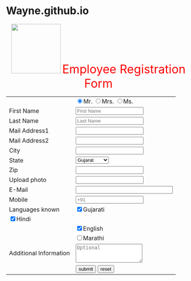 # Wayne.github.io
<html>
 <body>
  <center>
  <img src="em.png"height=135 width=135>
  <font size="+3" color=red>Employee Registration Form</font>
  <form method=post action="prac.html">
  </form>
  <table>
   <tr>
    <td></td>
    <td><input type=radio name=initial checked>Mr.
     <input type=radio name>Mrs.
     <input type=radio name>Ms.</td>
   </tr>
   <tr>
    <td>First Name</td>
    <td><input type=text name=fn placeholder="First Name"></td>
   </tr>
   <tr>
    <td>Last Name</td>
    <td><input type=text name=in placeholder="Last Name"></td>
   </tr>
   <tr>
    <td>Mail Address1</td>
    <td><input type=text name=add1></td>
   </tr>
   <tr>
    <td>Mail Address2</td>
    <td><input type=text name=add2></td>
   </tr>
   <tr>
    <td>City</td>
    <td><input type=text name=ct></td>
   </tr>
   <tr>
    <td>State</td>
    <td><select name=state>
     <option value="Gujarat">Gujarat
     <option value="Maharastra">Maharastra
     <option value="Karnataka">Karnataka
     <option value="Delhi">Delhi
     </select>
    </td>
   </tr>
   <tr>
    <td>Zip</td>
    <td><input type=text name=zp></td>
   </tr>
   <tr>
    <td>Upload photo</td>
    <td><input type=text name=photo></td>
   </tr>
   <tr>
    <td>E-Mail</td>
    <td><input type=text name=email size=30></td>
   </tr>
   <tr>
    <td>Mobile</td>
    <td><input type=text name=mob placeholder="+91"></td>
   </tr>
   <tr>
    <td>Languages known</td>
    <td><input type=checkbox name=lk value=Gujarati checked>Gujarati</td>
   </tr>
   <tr>
    <td><input type=checkbox name=lk value=Hindi checked>Hindi</td>
   </tr>
   <tr>
    <td></td>
    <td><input type=checkbox name=lk value=English checked>English</td>
   </tr>
   <tr>
    <td></td>
    <td><input type=checkbox name=lk value=Marathi>Marathi</td>
   </tr>
   <tr>
    <td>Additional Information</td>
    <td><textarea name=add rows=3 cols=20 placeholder="Optional"wrap></textarea></td>
   </tr>
   <tr>
    <td></td>
    <td><input type=submit value=submit>&nbsp;<input type=reset value=reset></td>
  </table>
 </body>
</html>

